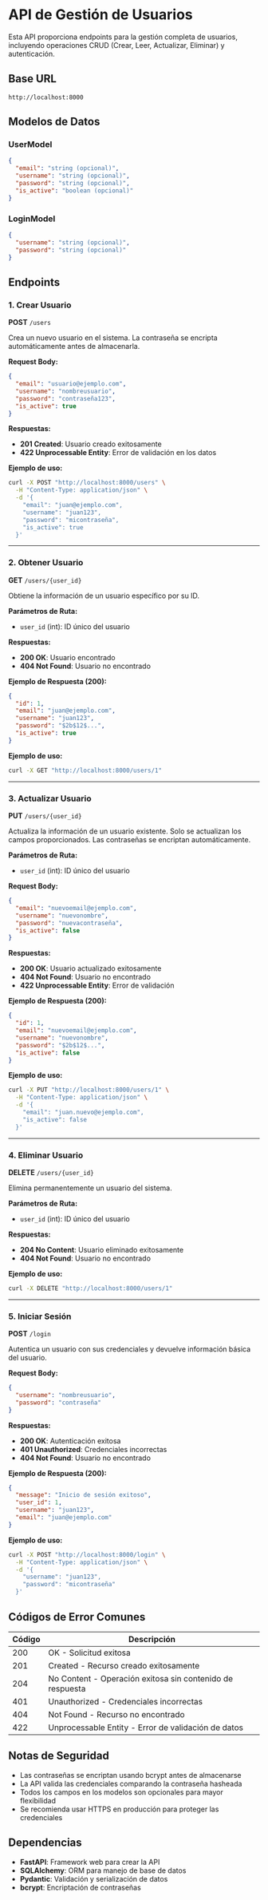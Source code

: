# API de Gestión de Usuarios

Esta API proporciona endpoints para la gestión completa de usuarios, incluyendo operaciones CRUD (Crear, Leer, Actualizar, Eliminar) y autenticación.

## Base URL
```
http://localhost:8000
```

## Modelos de Datos

### UserModel
```json
{
  "email": "string (opcional)",
  "username": "string (opcional)", 
  "password": "string (opcional)",
  "is_active": "boolean (opcional)"
}
```

### LoginModel
```json
{
  "username": "string (opcional)",
  "password": "string (opcional)"
}
```

## Endpoints

### 1. Crear Usuario
**POST** `/users`

Crea un nuevo usuario en el sistema. La contraseña se encripta automáticamente antes de almacenarla.

**Request Body:**
```json
{
  "email": "usuario@ejemplo.com",
  "username": "nombreusuario",
  "password": "contraseña123",
  "is_active": true
}
```

**Respuestas:**
- **201 Created**: Usuario creado exitosamente
- **422 Unprocessable Entity**: Error de validación en los datos

**Ejemplo de uso:**
```bash
curl -X POST "http://localhost:8000/users" \
  -H "Content-Type: application/json" \
  -d '{
    "email": "juan@ejemplo.com",
    "username": "juan123",
    "password": "micontraseña",
    "is_active": true
  }'
```

---

### 2. Obtener Usuario
**GET** `/users/{user_id}`

Obtiene la información de un usuario específico por su ID.

**Parámetros de Ruta:**
- `user_id` (int): ID único del usuario

**Respuestas:**
- **200 OK**: Usuario encontrado
- **404 Not Found**: Usuario no encontrado

**Ejemplo de Respuesta (200):**
```json
{
  "id": 1,
  "email": "juan@ejemplo.com",
  "username": "juan123",
  "password": "$2b$12$...", 
  "is_active": true
}
```

**Ejemplo de uso:**
```bash
curl -X GET "http://localhost:8000/users/1"
```

---

### 3. Actualizar Usuario
**PUT** `/users/{user_id}`

Actualiza la información de un usuario existente. Solo se actualizan los campos proporcionados. Las contraseñas se encriptan automáticamente.

**Parámetros de Ruta:**
- `user_id` (int): ID único del usuario

**Request Body:**
```json
{
  "email": "nuevoemail@ejemplo.com",
  "username": "nuevonombre", 
  "password": "nuevacontraseña",
  "is_active": false
}
```

**Respuestas:**
- **200 OK**: Usuario actualizado exitosamente
- **404 Not Found**: Usuario no encontrado
- **422 Unprocessable Entity**: Error de validación

**Ejemplo de Respuesta (200):**
```json
{
  "id": 1,
  "email": "nuevoemail@ejemplo.com",
  "username": "nuevonombre",
  "password": "$2b$12$...",
  "is_active": false
}
```

**Ejemplo de uso:**
```bash
curl -X PUT "http://localhost:8000/users/1" \
  -H "Content-Type: application/json" \
  -d '{
    "email": "juan.nuevo@ejemplo.com",
    "is_active": false
  }'
```

---

### 4. Eliminar Usuario
**DELETE** `/users/{user_id}`

Elimina permanentemente un usuario del sistema.

**Parámetros de Ruta:**
- `user_id` (int): ID único del usuario

**Respuestas:**
- **204 No Content**: Usuario eliminado exitosamente
- **404 Not Found**: Usuario no encontrado

**Ejemplo de uso:**
```bash
curl -X DELETE "http://localhost:8000/users/1"
```

---

### 5. Iniciar Sesión
**POST** `/login`

Autentica un usuario con sus credenciales y devuelve información básica del usuario.

**Request Body:**
```json
{
  "username": "nombreusuario",
  "password": "contraseña"
}
```

**Respuestas:**
- **200 OK**: Autenticación exitosa
- **401 Unauthorized**: Credenciales incorrectas
- **404 Not Found**: Usuario no encontrado

**Ejemplo de Respuesta (200):**
```json
{
  "message": "Inicio de sesión exitoso",
  "user_id": 1,
  "username": "juan123",
  "email": "juan@ejemplo.com"
}
```

**Ejemplo de uso:**
```bash
curl -X POST "http://localhost:8000/login" \
  -H "Content-Type: application/json" \
  -d '{
    "username": "juan123",
    "password": "micontraseña"
  }'
```

## Códigos de Error Comunes

| Código | Descripción |
|--------|-------------|
| 200 | OK - Solicitud exitosa |
| 201 | Created - Recurso creado exitosamente |
| 204 | No Content - Operación exitosa sin contenido de respuesta |
| 401 | Unauthorized - Credenciales incorrectas |
| 404 | Not Found - Recurso no encontrado |
| 422 | Unprocessable Entity - Error de validación de datos |

## Notas de Seguridad

- Las contraseñas se encriptan usando bcrypt antes de almacenarse
- La API valida las credenciales comparando la contraseña hasheada
- Todos los campos en los modelos son opcionales para mayor flexibilidad
- Se recomienda usar HTTPS en producción para proteger las credenciales

## Dependencias

- **FastAPI**: Framework web para crear la API
- **SQLAlchemy**: ORM para manejo de base de datos
- **Pydantic**: Validación y serialización de datos
- **bcrypt**: Encriptación de contraseñas